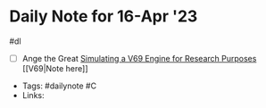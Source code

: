 # Daily Note for 16-Apr '23

#dl
- [ ] Ange the Great [Simulating a V69 Engine for Research Purposes](https://youtu.be/n5CIlrOMKiU) [[V69|Note here]]

- Tags: #dailynote    #C 
- Links: 

[^1]:
